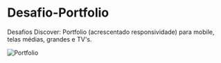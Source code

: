 # Desafio-Portfolio
Desafios Discover: Portfolio (acrescentado responsividade) para mobile, telas médias, grandes e TV's.

![Portfolio](https://github.com/lfrclnando/desafio-portifolio/assets/31930791/60235be0-0e0e-49f9-b566-8f3c775ea5d2)
